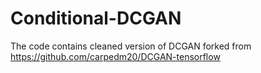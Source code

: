 # Conditional-DCGAN
The code contains cleaned version of DCGAN forked from https://github.com/carpedm20/DCGAN-tensorflow

